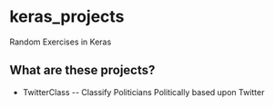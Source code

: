 # keras_projects
Random Exercises in Keras

## What are these projects?
* TwitterClass -- Classify Politicians Politically based upon Twitter
